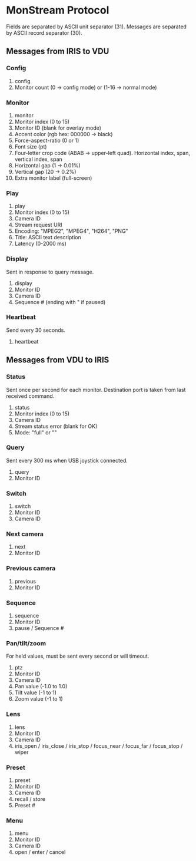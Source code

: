 # MonStream Protocol

Fields are separated by ASCII unit separator (31).
Messages are separated by ASCII record separator (30).

## Messages from IRIS to VDU

### Config

1. config
2. Monitor count (0 -> config mode) or (1-16 -> normal mode)

### Monitor

1. monitor
2. Monitor index (0 to 15)
3. Monitor ID (blank for overlay mode)
4. Accent color (rgb hex: 000000 -> black)
5. Force-aspect-ratio (0 or 1)
6. Font size (pt)
7. Four-letter crop code (ABAB -> upper-left quad).
   Horizontal index, span, vertical index, span
8. Horizontal gap (1 -> 0.01%)
9. Vertical gap (20 -> 0.2%)
10. Extra monitor label (full-screen)

### Play

1. play
2. Monitor index (0 to 15)
3. Camera ID
4. Stream request URI
5. Encoding: "MPEG2", "MPEG4", "H264", "PNG"
6. Title: ASCII text description
7. Latency (0-2000 ms)

### Display

Sent in response to query message.

1. display
2. Monitor ID
3. Camera ID
4. Sequence # (ending with " if paused)

### Heartbeat

Send every 30 seconds.

1. heartbeat

## Messages from VDU to IRIS

### Status

Sent once per second for each monitor.  Destination port is taken from last
received command.

1. status
2. Monitor index (0 to 15)
3. Camera ID
4. Stream status error (blank for OK)
5. Mode: "full" or ""

### Query

Sent every 300 ms when USB joystick connected.

1. query
2. Monitor ID

### Switch

1. switch
2. Monitor ID
3. Camera ID

### Next camera

1. next
2. Monitor ID

### Previous camera

1. previous
2. Monitor ID

### Sequence

1. sequence
2. Monitor ID
3. pause / Sequence #

### Pan/tilt/zoom

For held values, must be sent every second or will timeout.

1. ptz
2. Monitor ID
3. Camera ID
4. Pan value (-1.0 to 1.0)
5. Tilt value (-1 to 1)
6. Zoom value (-1 to 1)

### Lens

1. lens
2. Monitor ID
3. Camera ID
4. iris_open / iris_close / iris_stop / focus_near / focus_far / focus_stop / wiper

### Preset

1. preset
2. Monitor ID
3. Camera ID
4. recall / store
5. Preset #

### Menu

1. menu
2. Monitor ID
3. Camera ID
4. open / enter / cancel
